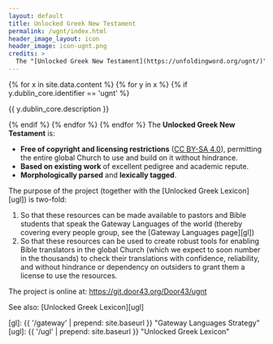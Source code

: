 ```yaml
---
layout: default
title: Unlocked Greek New Testament
permalink: /ugnt/index.html
header_image_layout: icon
header_image: icon-ugnt.png
credits: >
  The "[Unlocked Greek New Testament](https://unfoldingword.org/ugnt/)" is designed by unfoldingWord and developed by the [Door43 World Missions Community](https://door43.org/). The Greek text and apparatus is made available under a [Creative Commons Attribution 4.0 International](https://creativecommons.org/licenses/by/4.0/) license.
---
```


{% for x in site.data.content %} {% for y in x %} {% if y.dublin_core.identifier == 'ugnt' %}
<p>{{ y.dublin_core.description }}</p>
<!--
# Wait until version 1 is released
<ul>
 <li>Version: {{ y.dublin_core.version }}</li>
 <li>Release Date: {{ y.dublin_core.issued | date: "%e %B %y" }}</li>
 <li>Status: {% case y.checking.checking_level %}
{% when '3' %}Stable {% else %}In progress
{% endcase %}</li>
</ul>

<div class="text-center">
 <p>
  <a class="btn btn-dark btn-sm" href="http://cdn.door43.org/en/{{ y.dublin_core.identifier }}/v{{ y.dublin_core.version }}/pdf/en_{{ y.dublin_core.identifier }}_v{{ y.dublin_core.version }}.pdf" title="{{ y.dublin_core.identifier | upcase }} Version {{ y.dublin_core.version }} PDF">
   <i class="fa fa-file-pdf-o"></i> Download PDF
  </a>
  <a class="btn btn-dark btn-sm" href="https://bible.unfoldingword.org/" title="{{ y.dublin_core.identifier | upcase }} Version {{ y.dublin_core.version }} Web">
   <i class="fa fa-globe"></i> View on the Web
  </a>
  <a class="btn btn-dark btn-sm" href="{{ y.dublin_core.url }}" title="{{ y.dublin_core.identifier | upcase }} Version {{ y.dublin_core.version }} Source">
   <i class="fa fa-archive"></i> View Source
  </a>
</p>
</div>
-->

{% endif %} {% endfor %} {% endfor %}
The **Unlocked Greek New Testament** is:

- **Free of copyright and licensing restrictions** ([CC BY-SA 4.0](https://creativecommons.org/licenses/by-sa/4.0/)), permitting the entire global Church to use and build on it without hindrance.
- **Based on existing work** of excellent pedigree and academic repute.
- **Morphologically parsed** and **lexically tagged**.

The purpose of the project (together with the [Unlocked Greek Lexicon][ugl]) is two-fold:

1. So that these resources can be made available to pastors and Bible students that speak the Gateway Languages of the world (thereby covering every people group, see the [Gateway Languages page][gl])
1. So that these resources can be used to create robust tools for enabling Bible translators in the global Church (which we expect to soon number in the thousands) to check their translations with confidence, reliability, and without hindrance or dependency on outsiders to grant them a license to use the resources.

The project is online at: <https://git.door43.org/Door43/ugnt>

See also: [Unlocked Greek Lexicon][ugl]

[gl]: {{ '/gateway' | prepend: site.baseurl }} "Gateway Languages Strategy"
[ugl]: {{ '/ugl' | prepend: site.baseurl }} "Unlocked Greek Lexicon"
